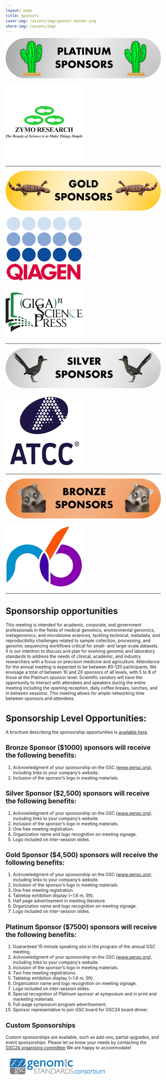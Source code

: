```yaml
---
layout: page
title: Sponsors
cover-img: /assets/img/sponsor-banner.png
share-img: /assets/img/
---
```



 ![PlatinumSponsor](./images/PlatinumSponsor.png)

[ ![ZymoPlatinum](./images/ZymoResearch-250.jpg) ](https://zymoresearch.eu/)

___

 ![GoldSponsor](./images/GoldSponsor.png)

[ ![QiagenGold](./images/qiagen-logo-250.jpg) ](https://www.qiagen.com/)

[ ![GigaSciencePressGold](./images/GSPress-250.jpg) ](https://www.gigasciencepress.org/)
___

 ![SilverSponsor](./images/SilverSponsor.png) 

[ ![SilverSponsorsATCC](./images/ATCC_logo_v250.jpg) ](https://www.atcc.org/)

___

 ![BronzeSponsor](./images/BronzeSponsor.png)

[ ![n6tecBronze](./images/n6tec-250.jpg) ](https://www.n6tec.com/)

___

# Sponsorship opportunities

This meeting is intended for academic, corporate, and government professionals in the fields of medical genomics, environmental genomics, metagenomics, and microbiome sciences, tackling technical, metadata, and reproducibility challenges related to sample collection, processing, and genomic sequencing workflows critical for small- and large-scale datasets. It is our intention to discuss and plan for evolving genomic and laboratory standards to address the needs of clinical, academic, and industry researchers with a focus on precision medicine and agriculture. 
Attendance for the annual meeting is expected to be between 80-120 participants. We envisage a total of between 10 and 20 sponsors of all levels, with 5 to 8 of those at the Platinum sponsor level. 
Scientific vendors will have the opportunity to interact with attendees and speakers during the entire meeting including the opening reception, daily coffee breaks, lunches, and in between sessions. This meeting allows for ample networking time between sponsors and attendees. 



# Sponsorship Level Opportunities:
A brochure describing the sponsorship opportunities is [available here](https://genomicsstandardsconsortium.github.io/GSC24-Tucson/assets/GSC24-Tucson_Sponsorship_v6.pdf).

## Bronze Sponsor ($1000) sponsors will receive the following benefits:
1.	Acknowledgment of your sponsorship on the GSC (www.gensc.org), including links to your company’s website.
2.	Inclusion of the sponsor’s logo in meeting materials.

## Silver Sponsor ($2,500) sponsors will receive the following benefits:
1.	Acknowledgment of your sponsorship on the GSC (www.gensc.org), including links to your company’s website.
2.	Inclusion of the sponsor’s logo in meeting materials.
3.	One free meeting registration.
4.	Organization name and logo recognition on meeting signage.
5.	Logo included on inter-session slides.
	
## Gold Sponsor ($4,500) sponsors will receive the following benefits:
1.	Acknowledgment of your sponsorship on the GSC (www.gensc.org), including links to your company’s website.
2.	Inclusion of the sponsor’s logo in meeting materials.
3.	One free meeting registration.
4.	Tabletop exhibition display (~1.6 m, 5ft).
5.	Half page advertisement in meeting literature.
6.	Organization name and logo recognition on meeting signage.
7.	Logo included on inter-session slides.

## Platinum Sponsor ($7500) sponsors will receive the following benefits:
1.	Guaranteed 15-minute speaking slot in the program of the annual GSC meeting.
2.	Acknowledgment of your sponsorship on the GSC (www.gensc.org), including links to your company’s website.
3.	Inclusion of the sponsor’s logo in meeting materials.
4.	Two free meeting registrations.
5.	Tabletop exhibition display (~1.6 m, 5ft).
6.	Organization name and logo recognition on meeting signage.
7.	Logo included on inter-session slides.
8.	Special recognition of Platinum sponsor at symposium and in print and marketing materials.
9.	Full-page symposium program advertisement.
10.	Sponsor representative to join GSC board for GSC24 board dinner.

## Custom Sponsorships
Custom sponsorships are available, such as add-ons, partial upgrades, and event sponsorships. Please let us know your needs by contacting the <a href="mailto:gsc24-tuscon-organisers@googlegroups.com?subject=GSC24 Tucson sponsorship">GSC24 organising committee</a> We are happy to accommodate!



[ ![GenSC](../assets/img/gsc_logo_sml.png) ](https://www.gensc.org/)






